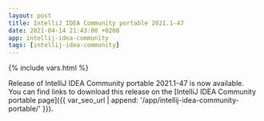 ```yaml
---
layout: post
title: IntelliJ IDEA Community portable 2021.1-47
date: 2021-04-14 21:43:00 +0200
app: intellij-idea-community
tags: [intellij-idea-community]
---
```

{% include vars.html %}

Release of IntelliJ IDEA Community portable 2021.1-47 is now available.<br />
You can find links to download this release on the [IntelliJ IDEA Community portable page]({{ var_seo_url | append: '/app/intellij-idea-community-portable/' }}).
